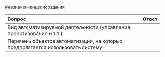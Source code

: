 #назначениеицелисоздания

| Вопрос                                                                          | Ответ |
|:------------------------------------------------------------------------------- |:----- |
| Вид автоматизируемой деятельности (управление, проектирование и т.п.)           |       |
| Перечень объектов автоматизации, на которых предполагается использовать систему |       |

